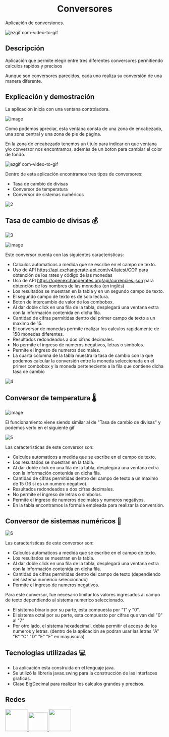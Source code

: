 <h1 align="center"> Conversores </h1>
<p>
  Aplicación de conversiones.
  
</p>

![ezgif com-video-to-gif](https://user-images.githubusercontent.com/101782933/229208668-ce2a45d7-8120-45bb-ad16-496ca7714c11.gif)

<h2> Descripción </h2>
<p>
  Aplicación que permite elegir entre tres diferentes conversores permitiendo
  calculos rapidos y precisos
  
  Aunque son conversores parecidos, cada uno realiza su conversión de una manera diferente.
  
</p>

<h2> Explicación y demostración </h2>

<p>
  La aplicación inicia con una ventana controladora.
</p>

![image](https://user-images.githubusercontent.com/101782933/229003155-7e1d29ce-0123-499c-909f-1d88d99c2dd7.png)

<p>
  Como podemos apreciar, esta ventana consta de una zona de encabezado, una zona central
  y una zona de pie de página.

  En la zona de encabezado tenemos un titulo para indicar en que ventana y/o conversor nos encontramos, además
  de un boton para cambiar el color de fondo.
</p>

![ezgif com-video-to-gif](https://user-images.githubusercontent.com/101782933/229005869-d146f93c-dcf9-47c5-b341-6c3bbdd5354e.gif)

<p>
  Dentro de esta aplicación encontramos tres tipos
  de conversores:
  
  - Tasa de cambio de divisas
  - Conversor de temperatura
  - Conversor de sistemas numéricos
</p>

![2](https://user-images.githubusercontent.com/101782933/229021862-b4d5c995-8e85-45b3-adc6-24c63f638967.gif)

<h2> Tasa de cambio de divisas 💰</h2>

![3](https://user-images.githubusercontent.com/101782933/229025107-713664f8-8435-477e-85db-817e5368dabb.gif)

![image](https://user-images.githubusercontent.com/101782933/229026201-daefc95c-4c9e-44c2-be68-0fa114742ff5.png)

<p>  
  Este conversor cuenta con las siguientes caracteristicas:

  - Calculos automaticos a medida que se escribe en el campo de texto.
  - Uso de API https://api.exchangerate-api.com/v4/latest/COP para obtención de los
  rates y código de las monedas
  - Uso de API https://openexchangerates.org/api/currencies.json para obtención de
  los nombres de las monedas (en inglés)
  - Los resultados se muestran en la tabla y en un segundo campo de texto.
  - El segundo campo de texto es de solo lectura.
  - Boton de intercambio de valor de los combobox.
  - Al dar doble click en una fila de la tabla, desplegará una ventana extra con la
  información contenida en dicha fila.
  - Cantidad de cifras permitidas dentro del primer campo de texto a un maximo de 15.
  - El conversor de monedas permite realizar los calculos rapidamente de 158 monedas diferentes.
  - Resultados redondeados a dos cifras decimales.
  - No permite el ingreso de numeros negativos, letras o simbolos.
  - Permite el ingreso de numeros decimales.
  - La cuarta columna de la tabla muestra la tasa de cambio con la que podemos calcular la conversión
  entre la moneda seleccionada en el primer combobox y la moneda perteneciente a la fila que
  contiene dicha tasa de cambio
</p>

![4](https://user-images.githubusercontent.com/101782933/229081986-951473d6-071a-41e4-ac8d-606ad475b529.gif)

<h2> Conversor de temperatura 🌡️</h2>

![image](https://user-images.githubusercontent.com/101782933/229082784-689b5dd9-6f44-438e-b4f0-1df8716e5cdf.png)

<p>
  El funcionamiento viene siendo similar al de "Tasa de cambio de divisas" y podemos verlo en el siguiente gif
</p>

![5](https://user-images.githubusercontent.com/101782933/229084806-aa1162ca-ae0a-485c-bcf7-4e526fe182d1.gif)

<p>
  Las caracteristicas de este conversor son:
  
  - Calculos automaticos a medida que se escribe en el campo de texto.
  - Los resultados se muestran en la tabla.
  - Al dar doble click en una fila de la tabla, desplegará una ventana extra con la
  información contenida en dicha fila.
  - Cantidad de cifras permitidas dentro del campo de texto a un maximo de 15 (16 si es un numero negativo).
  - Resultados redondeados a dos cifras decimales.
  - No permite el ingreso de letras o simbolos.
  - Permite el ingreso de numeros decimales y numeros negativos.
  - En la tabla encontramos la formula empleada para realizar la conversión.
</p>


<h2> Conversor de sistemas numéricos 🔢</h2>

![6](https://user-images.githubusercontent.com/101782933/229086540-11292fa2-0c88-44e0-a472-37e6c91d8f81.gif)

<p>
  Las caracteristicas de este conversor son:
  
  - Calculos automaticos a medida que se escribe en el campo de texto.
  - Los resultados se muestran en la tabla.
  - Al dar doble click en una fila de la tabla, desplegará una ventana extra con la
  información contenida en dicha fila.
  - Cantidad de cifras permitidas dentro del campo de texto (dependiendo del sistema numérico seleccionado)
  - Permite el ingreso de numeros negativos.
</p>

<p>
  Para este conversor, fue necesario limitar los valores ingresados al campo de texto dependiendo 
  al sistema numerico seleccionado. 
  
  - El sistema binario por su parte, esta compuesta por "1" y "0".
  - El sistema octal por su parte, esta compuesto por cifras que van del "0" al "7"
  - Por otro lado, el sistema hexadecimal, debia permitir el acceso de los numeros y letras.
  (dentro de la aplicación se podran usar las letras "A" "B" "C" "D" "E" "F" en mayuscula)
  
</p>

<h2> Tecnologías utilizadas 💻</h2>

<p>
  
  - La aplicación esta construida en el lenguaje java.
  - Se utilizó la libreria javax.swing para la construcción de las interfaces graficas.
  - Clase BigDecimal para realizar los calculos grandes y precisos.
</p>

<h2> Redes </h2>

<a href="https://github.com/zucarion7" target="_BLANK">
  <img widht="70" height="70" src="https://user-images.githubusercontent.com/101782933/229203774-0bc9b976-0788-41a2-87af-1d4e819aa943.png">
 </a>

<a href="https://www.instagram.com/zucarion7/" target="_BLANK">
  <img widht="60" height="60" src="https://user-images.githubusercontent.com/101782933/229204673-7260f3c5-d6f3-4ff5-96a8-686dacde5557.png">
 </a>

<a href="https://www.linkedin.com/in/zucarion7/" target="_BLANK">
  <img widht="70" height="70" src="https://user-images.githubusercontent.com/101782933/229201751-ddd8422a-5f33-4ea1-946f-2d06a2effa7a.png">
 </a>
